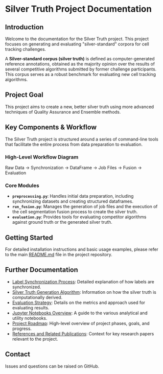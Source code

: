 # Silver Truth Project Documentation

## Introduction

Welcome to the documentation for the Silver Truth project. This project focuses on generating and evaluating "silver-standard" corpora for cell tracking challenges.

A **Silver-standard corpus (silver truth)** is defined as computer-generated reference annotations, obtained as the majority opinion over the results of several competitive algorithms submitted by former challenge participants. This corpus serves as a robust benchmark for evaluating new cell tracking algorithms.

## Project Goal

This project aims to create a new, better silver truth using more advanced techniques of Quality Assurance and Ensemble methods.

## Key Components & Workflow

The Silver Truth project is structured around a series of command-line tools that facilitate the entire process from data preparation to evaluation.

### High-Level Workflow Diagram

Raw Data -> Synchronization -> DataFrame -> Job Files -> Fusion -> Evaluation

### Core Modules

*   **`preprocessing.py`**: Handles initial data preparation, including synchronizing datasets and creating structured dataframes.
*   **`run_fusion.py`**: Manages the generation of job files and the execution of the cell segmentation fusion process to create the silver truth.
*   **`evaluation.py`**: Provides tools for evaluating competitor algorithms against ground truth or the generated silver truth.

## Getting Started

For detailed installation instructions and basic usage examples, please refer to the main [README.md](../README.md) file in the project repository.

## Further Documentation

*   [Label Synchronization Process](label_synchronizer.md): Detailed explanation of how labels are synchronized.
*   [Silver Truth Generation Algorithm](Silver-truth-generation.md): Information on how the silver truth is computationally derived.
*   [Evaluation Strategy](Evaluations.md): Details on the metrics and approach used for evaluating results.
*   [Jupyter Notebooks Overview](notebooks.MD): A guide to the various analytical and utility notebooks.
*   [Project Roadmap](Roadmap.md): High-level overview of project phases, goals, and progress.
*   [References and Related Publications](References.md): Context for key research papers relevant to the project.

## Contact

Issues and questions can be raised on GitHub.